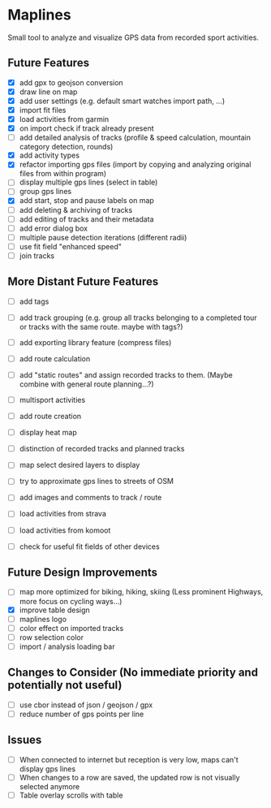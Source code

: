 # Maplines
Small tool to analyze and visualize GPS data from recorded sport activities.

## Future Features
- [x] add gpx to geojson conversion
- [x] draw line on map
- [x] add user settings (e.g. default smart watches import path, ...)
- [x] import fit files
- [x] load activities from garmin
- [x] on import check if track already present
- [ ] add detailed analysis of tracks (profile & speed calculation, mountain category detection, rounds)
- [x] add activity types
- [x] refactor importing gps files (import by copying and analyzing original files from within program)
- [ ] display multiple gps lines (select in table)
- [ ] group gps lines
- [x] add start, stop and pause labels on map
- [ ] add deleting & archiving of tracks
- [ ] add editing of tracks and their metadata
- [ ] add error dialog box
- [ ] multiple pause detection iterations (different radii)
- [ ] use fit field "enhanced speed"
- [ ] join tracks

## More Distant Future Features
- [ ] add tags
- [ ] add track grouping (e.g. group all tracks belonging to a completed tour or tracks with the same route. maybe with tags?)
- [ ] add exporting library feature (compress files)
- [ ] add route calculation
- [ ] add "static routes" and assign recorded tracks to them. (Maybe combine with general route planning...?)
- [ ] multisport activities
- [ ] add route creation
- [ ] display heat map
- [ ] distinction of recorded tracks and planned tracks
- [ ] map select desired layers to display
- [ ] try to approximate gps lines to streets of OSM
- [ ] add images and comments to track / route
- [ ] load activities from strava
- [ ] load activities from komoot
- [ ] check for useful fit fields of other devices


## Future Design Improvements
- [ ] map more optimized for biking, hiking, skiing (Less prominent Highways, more focus on cycling ways...)
- [x] improve table design
- [ ] maplines logo
- [ ] color effect on imported tracks
- [ ] row selection color
- [ ] import / analysis loading bar

## Changes to Consider (No immediate priority and potentially not useful)
- [ ] use cbor instead of json / geojson / gpx
- [ ] reduce number of gps points per line

## Issues
- [ ] When connected to internet but reception is very low, maps can't display gps lines
- [ ] When changes to a row are saved, the updated row is not visually selected anymore
- [ ] Table overlay scrolls with table